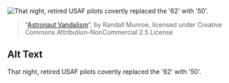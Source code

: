 ![That night, retired USAF pilots covertly replaced the '62' with '50'.](https://imgs.xkcd.com/comics/astronaut_vandalism.png)
> "[Astronaut Vandalism](https://xkcd.com/1375/)", by Randall Munroe, licensed under Creative Commons Attribution-NonCommercial 2.5 License

## Alt Text
That night, retired USAF pilots covertly replaced the '62' with '50'.
